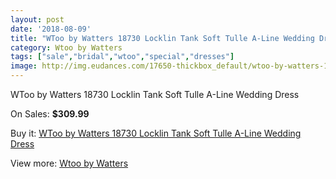 ```yaml
---
layout: post
date: '2018-08-09'
title: "WToo by Watters 18730 Locklin Tank Soft Tulle A-Line Wedding Dress"
category: Wtoo by Watters
tags: ["sale","bridal","wtoo","special","dresses"]
image: http://img.eudances.com/17650-thickbox_default/wtoo-by-watters-18730-locklin-tank-soft-tulle-a-line-wedding-dress.jpg
---
```

WToo by Watters 18730 Locklin Tank Soft Tulle A-Line Wedding Dress

On Sales: **$309.99**
<a href="https://www.eudances.com/en/wtoo-by-watters/5143-wtoo-by-watters-18730-locklin-tank-soft-tulle-a-line-wedding-dress.html"><amp-img layout="responsive" width="600" height="600" src="//img.eudances.com/17650-thickbox_default/wtoo-by-watters-18730-locklin-tank-soft-tulle-a-line-wedding-dress.jpg" alt="WToo by Watters 18730 Locklin Tank Soft Tulle A-Line Wedding Dress 0" /></a>
<a href="https://www.eudances.com/en/wtoo-by-watters/5143-wtoo-by-watters-18730-locklin-tank-soft-tulle-a-line-wedding-dress.html"><amp-img layout="responsive" width="600" height="600" src="//img.eudances.com/17653-thickbox_default/wtoo-by-watters-18730-locklin-tank-soft-tulle-a-line-wedding-dress.jpg" alt="WToo by Watters 18730 Locklin Tank Soft Tulle A-Line Wedding Dress 1" /></a>
<a href="https://www.eudances.com/en/wtoo-by-watters/5143-wtoo-by-watters-18730-locklin-tank-soft-tulle-a-line-wedding-dress.html"><amp-img layout="responsive" width="600" height="600" src="//img.eudances.com/17652-thickbox_default/wtoo-by-watters-18730-locklin-tank-soft-tulle-a-line-wedding-dress.jpg" alt="WToo by Watters 18730 Locklin Tank Soft Tulle A-Line Wedding Dress 2" /></a>
<a href="https://www.eudances.com/en/wtoo-by-watters/5143-wtoo-by-watters-18730-locklin-tank-soft-tulle-a-line-wedding-dress.html"><amp-img layout="responsive" width="600" height="600" src="//img.eudances.com/17651-thickbox_default/wtoo-by-watters-18730-locklin-tank-soft-tulle-a-line-wedding-dress.jpg" alt="WToo by Watters 18730 Locklin Tank Soft Tulle A-Line Wedding Dress 3" /></a>

Buy it: [WToo by Watters 18730 Locklin Tank Soft Tulle A-Line Wedding Dress](https://www.eudances.com/en/wtoo-by-watters/5143-wtoo-by-watters-18730-locklin-tank-soft-tulle-a-line-wedding-dress.html "WToo by Watters 18730 Locklin Tank Soft Tulle A-Line Wedding Dress")

View more: [Wtoo by Watters](https://www.eudances.com/en/49-wtoo-by-watters "Wtoo by Watters")